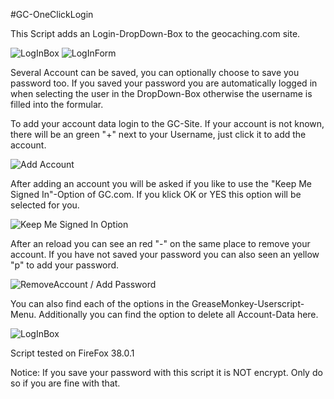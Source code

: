 #GC-OneClickLogin

This Script adds an Login-DropDown-Box to the geocaching.com site.

![LogInBox](http://l0k.de/gm/gc1click-1.jpg)
![LogInForm](http://l0k.de/gm/gc1click-2.jpg)

Several Account can be saved, you can optionally choose to save you password too.
If you saved your password you are automatically logged in when selecting the user in the DropDown-Box otherwise the username is filled into the formular.

To add your account data login to the GC-Site.
If your account is not known, there will be an green "+" next to your Username, just click it to add the account.

![Add Account](http://l0k.de/gm/gc1click-add.jpg)

After adding an account you will be asked if you like to use the "Keep Me Signed In"-Option of GC.com. If you klick OK or YES this option will be selected for you.

![Keep Me Signed In Option](http://l0k.de/gm/gc1click-kmsi.jpg)

After an reload you can see an red "-" on the same place to remove your account.
If you have not saved your password you can also seen an yellow "p" to add your password.

![RemoveAccount / Add Password](http://l0k.de/gm/gc1click-rempw.jpg)


You can also find each of the options in the GreaseMonkey-Userscript-Menu. Additionally you can find the option to delete all Account-Data here.

![LogInBox](http://l0k.de/gm/gc1click-menu.jpg)

Script tested on FireFox 38.0.1

Notice: If you save your password with this script it is NOT encrypt. Only do so if you are fine with that.
